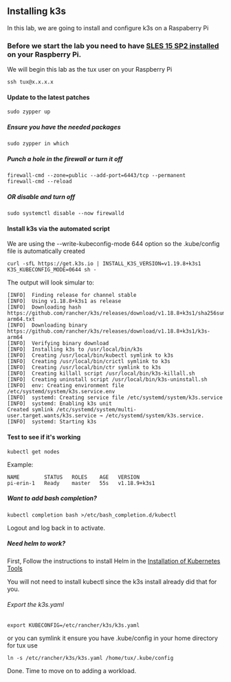 ## Installing k3s

In this lab, we are going to install and configure k3s on a Raspaberry Pi

### Before we start the lab you need to have <a href="InstallSLESonRPi.md">SLES 15 SP2 installed</a> on your Raspberry Pi.

We will begin this lab as the tux user on your Raspberry Pi

    ssh tux@x.x.x.x

#### Update to the latest patches
```
sudo zypper up
```
##### Ensure you have the needed packages
```
sudo zypper in which
```
##### Punch a hole in the firewall or turn it off
```
firewall-cmd --zone=public --add-port=6443/tcp --permanent
firewall-cmd --reload
```
##### OR disable and turn off
```
sudo systemctl disable --now firewalld
```
#### Install k3s via the automated script

We are using the --write-kubeconfig-mode 644 option so the .kube/config file is automatically created
```
curl -sfL https://get.k3s.io | INSTALL_K3S_VERSION=v1.19.8+k3s1 K3S_KUBECONFIG_MODE=0644 sh - 
```
The output will look simular to:

```
[INFO]  Finding release for channel stable
[INFO]  Using v1.18.8+k3s1 as release
[INFO]  Downloading hash https://github.com/rancher/k3s/releases/download/v1.18.8+k3s1/sha256sum-arm64.txt
[INFO]  Downloading binary https://github.com/rancher/k3s/releases/download/v1.18.8+k3s1/k3s-arm64
[INFO]  Verifying binary download
[INFO]  Installing k3s to /usr/local/bin/k3s
[INFO]  Creating /usr/local/bin/kubectl symlink to k3s
[INFO]  Creating /usr/local/bin/crictl symlink to k3s
[INFO]  Creating /usr/local/bin/ctr symlink to k3s
[INFO]  Creating killall script /usr/local/bin/k3s-killall.sh
[INFO]  Creating uninstall script /usr/local/bin/k3s-uninstall.sh
[INFO]  env: Creating environment file /etc/systemd/system/k3s.service.env
[INFO]  systemd: Creating service file /etc/systemd/system/k3s.service
[INFO]  systemd: Enabling k3s unit
Created symlink /etc/systemd/system/multi-user.target.wants/k3s.service → /etc/systemd/system/k3s.service.
[INFO]  systemd: Starting k3s
```

#### Test to see if it's working
```
kubectl get nodes
```
Example:

```
NAME        STATUS   ROLES    AGE   VERSION
pi-erin-1   Ready    master   55s   v1.18.9+k3s1
```
##### Want to add bash completion?
```
kubectl completion bash >/etc/bash_completion.d/kubectl
```
Logout and log back in to activate.

##### Need helm to work?

First, Follow the instructions to install Helm in the <a href="InstallKubernetesTools.md">Installation of Kubernetes  Tools</a>

You will not need to install kubectl since the k3s install already did that for you.

###### Export the k3s.yaml
```
export KUBECONFIG=/etc/rancher/k3s/k3s.yaml
```
or you can symlink it
ensure you have .kube/config in your home directory
for tux use
```
ln -s /etc/rancher/k3s/k3s.yaml /home/tux/.kube/config
```

Done. Time to move on to adding a workload.


